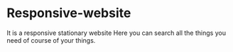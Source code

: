 # Responsive-website
It is a responsive stationary website
Here you can search all the things you need of course of your things.
